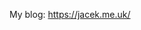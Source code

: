 My blog: https://jacek.me.uk/

<!---
Kasmilus/Kasmilus is a ✨ special ✨ repository because its `README.md` (this file) appears on your GitHub profile.
You can click the Preview link to take a look at your changes.
--->
